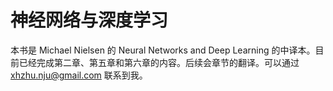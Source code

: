 神经网络与深度学习
=======

本书是 Michael Nielsen 的 Neural Networks and Deep Learning 的中译本。目前已经完成第二章、第五章和第六章的内容。后续会章节的翻译。可以通过 xhzhu.nju@gmail.com 联系到我。
